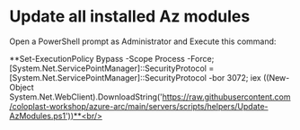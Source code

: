 # Update all installed Az modules

Open a PowerShell prompt as Administrator and Execute this command:<br/>

**Set-ExecutionPolicy Bypass -Scope Process -Force; [System.Net.ServicePointManager]::SecurityProtocol = [System.Net.ServicePointManager]::SecurityProtocol -bor 3072; iex ((New-Object System.Net.WebClient).DownloadString('https://raw.githubusercontent.com/coloplast-workshop/azure-arc/main/servers/scripts/helpers/Update-AzModules.ps1'))**<br/>
